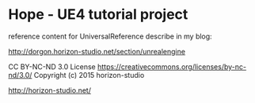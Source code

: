 # Hope - UE4 tutorial project

reference content for UniversalReference describe in my blog:

http://dorgon.horizon-studio.net/section/unrealengine


CC BY-NC-ND 3.0 License https://creativecommons.org/licenses/by-nc-nd/3.0/
Copyright (c) 2015 horizon-studio

http://horizon-studio.net/


